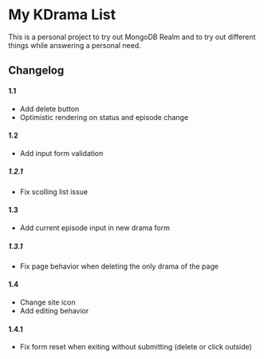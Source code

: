 # My KDrama List

This is a personal project to try out MongoDB Realm and to try out different things while answering a personal need.

## Changelog

#### 1.1

- Add delete button
- Optimistic rendering on status and episode change

#### 1.2

- Add input form validation

##### 1.2.1

- Fix scolling list issue

#### 1.3

- Add current episode input in new drama form

##### 1.3.1

- Fix page behavior when deleting the only drama of the page

#### 1.4

- Change site icon
- Add editing behavior

#### 1.4.1

- Fix form reset when exiting without submitting (delete or click outside)
